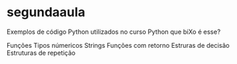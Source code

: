 # segundaaula
Exemplos de código Python utilizados no curso Python que biXo é esse?

Funções
Tipos númericos
Strings
Funções com retorno
Estruras de decisão
Estruturas de repetição
